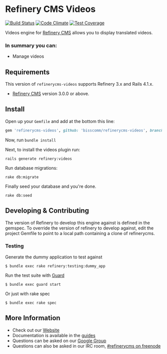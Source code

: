 # Refinery CMS Videos

[![Build Status](https://travis-ci.org/bisscomm/refinerycms-videos.svg?branch=master)](https://travis-ci.org/bisscomm/refinerycms-videos) [![Code Climate](https://codeclimate.com/github/bisscomm/refinerycms-videos/badges/gpa.svg)](https://codeclimate.com/github/bisscomm/refinerycms-videos) [![Test Coverage](https://codeclimate.com/github/bisscomm/refinerycms-videos/badges/coverage.svg)](https://codeclimate.com/github/bisscomm/refinerycms-videos/coverage)

Videos engine for [Refinery CMS](http://refinerycms.com) allows you to display translated videos.

### In summary you can:
* Manage videos

## Requirements

This version of `refinerycms-videos` supports Refinery 3.x and Rails 4.1.x.

* [Refinery CMS](http://refinerycms.com) version 3.0.0 or above.

## Install

Open up your ``Gemfile`` and add at the bottom this line:

```ruby
gem 'refinerycms-videos', github: 'bisscomm/refinerycms-videos', branch: 'master'
```

Now, run ``bundle install``

Next, to install the videos plugin run:

    rails generate refinery:videos

Run database migrations:

    rake db:migrate

Finally seed your database and you're done.

    rake db:seed

## Developing & Contributing

The version of Refinery to develop this engine against is defined in the gemspec. To override the version of refinery to develop against, edit the project Gemfile to point to a local path containing a clone of refinerycms.

### Testing

Generate the dummy application to test against

    $ bundle exec rake refinery:testing:dummy_app

Run the test suite with [Guard](https://github.com/guard/guard)

    $ bundle exec guard start

Or just with rake spec

    $ bundle exec rake spec


## More Information
* Check out our [Website](http://refinerycms.com/)
* Documentation is available in the [guides](http://refinerycms.com/guides)
* Questions can be asked on our [Google Group](http://group.refinerycms.org)
* Questions can also be asked in our IRC room, [#refinerycms on freenode](irc://irc.freenode.net/refinerycms)